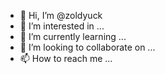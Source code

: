 - 👋 Hi, I’m @zoldyuck
- 👀 I’m interested in ...
- 🌱 I’m currently learning ...
- 💞️ I’m looking to collaborate on ...
- 📫 How to reach me ...

<!---
zoldyuck/zoldyuck is a ✨ special ✨ repository because its `README.md` (this file) appears on your GitHub profile.
You can click the Preview link to take a look at your changes.
--->
